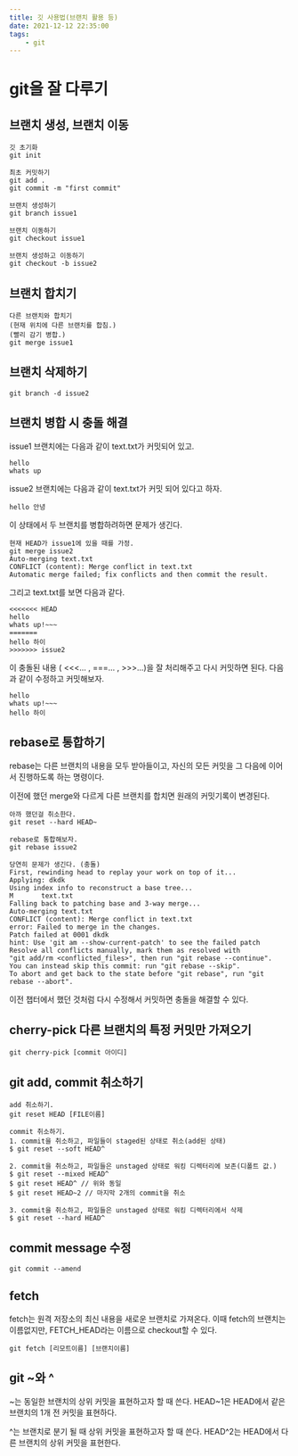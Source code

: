 ```yaml
---
title: 깃 사용법(브랜치 활용 등)
date: 2021-12-12 22:35:00
tags:
    - git
---
```


# git을 잘 다루기

## 브랜치 생성, 브랜치 이동

```terminal
깃 초기화
git init

최초 커밋하기
git add .
git commit -m "first commit"

브랜치 생성하기
git branch issue1

브랜치 이동하기
git checkout issue1

브랜치 생성하고 이동하기
git checkout -b issue2
```

## 브랜치 합치기

```terminal
다른 브랜치와 합치기
(현재 위치에 다른 브랜치를 합침.)
(빨리 감기 병합.)
git merge issue1
```

## 브랜치 삭제하기

```terminal
git branch -d issue2
```

## 브랜치 병합 시 충돌 해결

issue1 브랜치에는 다음과 같이 text.txt가 커밋되어 있고.

```
hello
whats up
```

issue2 브랜치에는 다음과 같이 text.txt가 커밋 되어 있다고 하자.

```
hello 안녕
```

이 상태에서 두 브랜치를 병합하려하면 문제가 생긴다.

```terminal
현재 HEAD가 issue1에 있을 때를 가정.
git merge issue2
Auto-merging text.txt
CONFLICT (content): Merge conflict in text.txt
Automatic merge failed; fix conflicts and then commit the result.
```

그리고 text.txt를 보면 다음과 같다.

```
<<<<<<< HEAD
hello
whats up!~~~
=======
hello 하이
>>>>>>> issue2
```

이 충돌된 내용 ( <<<... , ===... , >>>...)을 잘 처리해주고 다시 커밋하면 된다.
다음과 같이 수정하고 커밋해보자.

```
hello
whats up!~~~
hello 하이
```

## rebase로 통합하기

rebase는 다른 브랜치의 내용을 모두 받아들이고, 자신의 모든 커밋을 그 다음에 이어서 진행하도록 하는 명령이다.

이전에 했던 merge와 다르게 다른 브랜치를 합치면 원래의 커밋기록이 변경된다.

```terminal
아까 했던걸 취소한다.
git reset --hard HEAD~

rebase로 통합해보자.
git rebase issue2

당연히 문제가 생긴다. (충돌)
First, rewinding head to replay your work on top of it...
Applying: dkdk
Using index info to reconstruct a base tree...
M       text.txt
Falling back to patching base and 3-way merge...
Auto-merging text.txt
CONFLICT (content): Merge conflict in text.txt
error: Failed to merge in the changes.
Patch failed at 0001 dkdk
hint: Use 'git am --show-current-patch' to see the failed patch
Resolve all conflicts manually, mark them as resolved with
"git add/rm <conflicted_files>", then run "git rebase --continue".
You can instead skip this commit: run "git rebase --skip".
To abort and get back to the state before "git rebase", run "git rebase --abort".
```

이전 챕터에서 했던 것처럼 다시 수정해서 커밋하면 충돌을 해결할 수 있다.

## cherry-pick 다른 브랜치의 특정 커밋만 가져오기 

```terminal
git cherry-pick [commit 아이디]
```

## git add, commit 취소하기

```terminal
add 취소하기.
git reset HEAD [FILE이름]

commit 취소하기.
1. commit을 취소하고, 파일들이 staged된 상태로 취소(add된 상태)
$ git reset --soft HEAD^

2. commit을 취소하고, 파일들은 unstaged 상태로 워킹 디렉터리에 보존(디폴트 값.)
$ git reset --mixed HEAD^
$ git reset HEAD^ // 위와 동일
$ git reset HEAD~2 // 마지막 2개의 commit을 취소

3. commit을 취소하고, 파일들은 unstaged 상태로 워킹 디렉터리에서 삭제
$ git reset --hard HEAD^
```

## commit message 수정

```terminal
git commit --amend
```

## fetch

fetch는 원격 저장소의 최신 내용을 새로운 브랜치로 가져온다.
이때 fetch의 브랜치는 이름없지만,  FETCH_HEAD라는 이름으로 checkout할 수 있다.

```terminal
git fetch [리모트이름] [브랜치이름]
```

## git ~와 ^

~는 동일한 브랜치의 상위 커밋을 표현하고자 할 때 쓴다.
HEAD~1은 HEAD에서 같은 브랜치의 1개 전 커밋을 표현하다.

^는 브랜치로 분기 될 때 상위 커밋을 표현하고자 할 때 쓴다.
HEAD^2는 HEAD에서 다른 브랜치의 상위 커밋을 표현한다.

